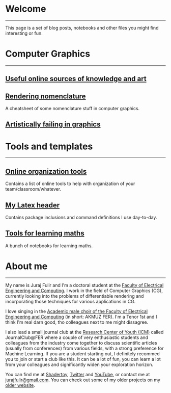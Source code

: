 # **Welcome**
-----

This page is a set of blog posts, notebooks and other files you might find interesting or fun.


# **Computer Graphics**
-----

## [Useful online sources of knowledge and art](computer_graphics/sources.md)

## [Rendering nomenclature](computer_graphics/rendering_nomenclature.md)
A cheatsheet of some nomenclature stuff in computer graphics.

## [Artistically failing in graphics](computer_graphics/images.md)


# **Tools and templates**
-----

## [Online organization tools](tools/online_org_tools.md)
Contains a list of online tools to help with organization of your team/classroom/whatever.

## [My Latex header](tools/latex_header.tex)
Contains package inclusions and command definitions I use day-to-day.

## [Tools for learning maths](tools/math_learning.md)
A bunch of notebooks for learning maths.


# **About me**
-----
My name is Juraj Fulir and I'm a doctoral student at the [Faculty of Electrical Engineering and Computing](https://www.fer.unizg.hr/en). I work in the field of Computer Graphics (CG), currently looking into the problems of differentiable rendering and incorporating those techniques for various applications in CG.

I love singing in the [Academic male choir of the Faculty of Electrical Engineering and Computing](https://akmuz.fer.hr/akmuz/home) (in short: AKMUZ FER). I'm a Tenor 1st and I think I'm real darn good, tho colleagues next to me might dissagree.

I also lead a small journal club at the [Research Center of Youth (ICM)](http://icm.hr/) called JournalClub@FER where a couple of very enthusiastic students and colleagues from the industry come together to discuss scientific articles (usually from conferences) from various fields, with a strong preference for Machine Learning. If you are a student starting out, I definitely recommed you to join or start a club like this. It can be a lot of fun, you can learn a lot from your colleagues and significantly widen your exploration horizon.

You can find me at [Shadertoy](https://www.shadertoy.com/user/lirfu), [Twitter](https://twitter.com/Juraj55605792) and [YouTube](https://www.youtube.com/channel/UCuVc01LoLdOgajfAZqAWU_w), or contact me at [jurajfulir@gmail.com](mailto:jurajfulir@gmail.com). You can check out some of my older projects on my [older website](https://lirfu.herokuapp.com/).
